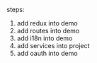 steps:

1. add redux into demo
2. add routes into demo
3. add i18n into demo
4. add services into project
5. add oauth into demo
